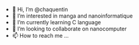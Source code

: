 - 👋 Hi, I’m @chaquentin
- 👀 I’m interested in manga and nanoinformatique
- 🌱 I’m currently learning C language
- 💞️ I’m looking to collaborate on nanocomputer
- 📫 How to reach me ...

<!---
chaquentin/chaquentin is a ✨ special ✨ repository because its `README.md` (this file) appears on your GitHub profile.
You can click the Preview link to take a look at your changes.
--->
